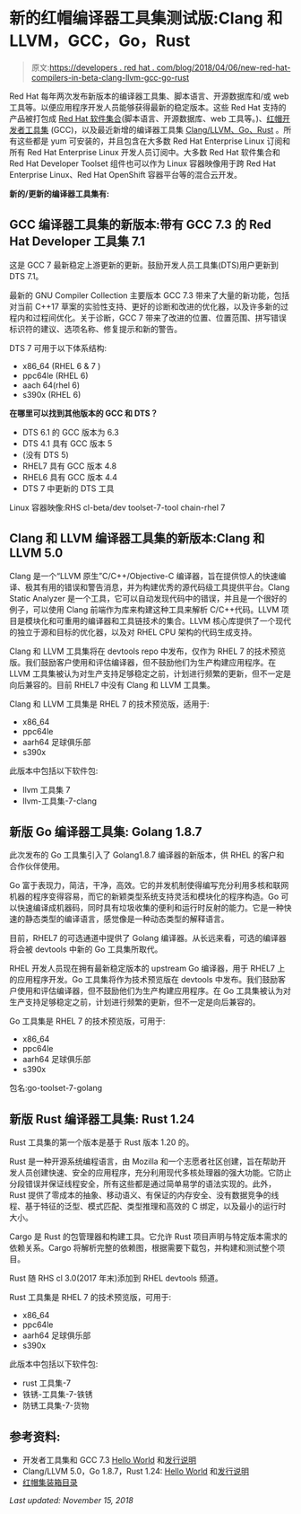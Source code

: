 # 新的红帽编译器工具集测试版:Clang 和 LLVM，GCC，Go，Rust

> 原文:[https://developers . red hat . com/blog/2018/04/06/new-red-hat-compilers-in-beta-clang-llvm-gcc-go-rust](https://developers.redhat.com/blog/2018/04/06/new-red-hat-compilers-in-beta-clang-llvm-gcc-go-rust)

Red Hat 每年两次发布新版本的编译器工具集、脚本语言、开源数据库和/或 web 工具等。以便应用程序开发人员能够获得最新的稳定版本。这些 Red Hat 支持的产品被打包成 [Red Hat 软件集合](https://developers.redhat.com/products/softwarecollections/overview/)(脚本语言、开源数据库、web 工具等。)、[红帽开发者工具集](https://developers.redhat.com/products/developertoolset/overview/) (GCC)，以及最近新增的编译器工具集 [Clang/LLVM、Go、Rust](https://developers.redhat.com/products/clang-llvm-go-rust/overview/) 。所有这些都是 yum 可安装的，并且包含在大多数 Red Hat Enterprise Linux 订阅和所有 Red Hat Enterprise Linux 开发人员订阅中。大多数 Red Hat 软件集合和 Red Hat Developer Toolset 组件也可以作为 Linux 容器映像用于跨 Red Hat Enterprise Linux、Red Hat OpenShift 容器平台等的混合云开发。

**新的/更新的编译器工具集有:**

## **GCC 编译器工具集的新版本:带有 GCC 7.3 的 Red Hat Developer 工具集 7.1**

这是 GCC 7 最新稳定上游更新的更新。鼓励开发人员工具集(DTS)用户更新到 DTS 7.1。

最新的 GNU Compiler Collection 主要版本 GCC 7.3 带来了大量的新功能，包括对当前 C++17 草案的实验性支持、更好的诊断和改进的优化器，以及许多新的过程内和过程间优化。关于诊断，GCC 7 带来了改进的位置、位置范围、拼写错误标识符的建议、选项名称、修复提示和新的警告。

DTS 7 可用于以下体系结构:

*   x86_64 (RHEL 6 & 7 )
*   ppc64le (RHEL 6)
*   aach 64(rhel 6)
*   s390x (RHEL 6)

**在哪里可以找到其他版本的 GCC 和 DTS？**

*   DTS 6.1 的 GCC 版本为 6.3
*   DTS 4.1 具有 GCC 版本 5
*   (没有 DTS 5)
*   RHEL7 具有 GCC 版本 4.8
*   RHEL6 具有 GCC 版本 4.4
*   DTS 7 中更新的 DTS 工具

Linux 容器映像:RHS cl-beta/dev toolset-7-tool chain-rhel 7

## Clang 和 LLVM 编译器工具集的新版本:Clang 和 LLVM 5.0

Clang 是一个“LLVM 原生”C/C++/Objective-C 编译器，旨在提供惊人的快速编译、极其有用的错误和警告消息，并为构建优秀的源代码级工具提供平台。Clang Static Analyzer 是一个工具，它可以自动发现代码中的错误，并且是一个很好的例子，可以使用 Clang 前端作为库来构建这种工具来解析 C/C++代码。LLVM 项目是模块化和可重用的编译器和工具链技术的集合。LLVM 核心库提供了一个现代的独立于源和目标的优化器，以及对 RHEL CPU 架构的代码生成支持。

Clang 和 LLVM 工具集将在 devtools repo 中发布，仅作为 RHEL 7 的技术预览版。我们鼓励客户使用和评估编译器，但不鼓励他们为生产构建应用程序。在 LLVM 工具集被认为对生产支持足够稳定之前，计划进行频繁的更新，但不一定是向后兼容的。目前 RHEL7 中没有 Clang 和 LLVM 工具集。

Clang 和 LLVM 工具集是 RHEL 7 的技术预览版，适用于:

*   x86_64
*   ppc64le
*   aarh64 足球俱乐部
*   s390x

此版本中包括以下软件包:

*   llvm 工具集 7
*   llvm-工具集-7-clang

## **新版 Go 编译器工具集:** **Golang 1.8.7**

此次发布的 Go 工具集引入了 Golang1.8.7 编译器的新版本，供 RHEL 的客户和合作伙伴使用。

Go 富于表现力，简洁，干净，高效。它的并发机制使得编写充分利用多核和联网机器的程序变得容易，而它的新颖类型系统支持灵活和模块化的程序构造。Go 可以快速编译成机器码，同时具有垃圾收集的便利和运行时反射的能力。它是一种快速的静态类型的编译语言，感觉像是一种动态类型的解释语言。

目前，RHEL7 的可选通道中提供了 Golang 编译器。从长远来看，可选的编译器将会被 devtools 中新的 Go 工具集所取代。

RHEL 开发人员现在拥有最新稳定版本的 upstream Go 编译器，用于 RHEL7 上的应用程序开发。Go 工具集将作为技术预览版在 devtools 中发布。我们鼓励客户使用和评估编译器，但不鼓励他们为生产构建应用程序。在 Go 工具集被认为对生产支持足够稳定之前，计划进行频繁的更新，但不一定是向后兼容的。

Go 工具集是 RHEL 7 的技术预览版，可用于:

*   x86_64
*   ppc64le
*   aarh64 足球俱乐部
*   s390x

包名:go-toolset-7-golang

## **新版 Rust 编译器工具集:** **Rust 1.24**

Rust 工具集的第一个版本是基于 Rust 版本 1.20 的。

Rust 是一种开源系统编程语言，由 Mozilla 和一个志愿者社区创建，旨在帮助开发人员创建快速、安全的应用程序，充分利用现代多核处理器的强大功能。它防止分段错误并保证线程安全，所有这些都是通过简单易学的语法实现的。此外，Rust 提供了零成本的抽象、移动语义、有保证的内存安全、没有数据竞争的线程、基于特征的泛型、模式匹配、类型推理和高效的 C 绑定，以及最小的运行时大小。

Cargo 是 Rust 的包管理器和构建工具。它允许 Rust 项目声明与特定版本需求的依赖关系。Cargo 将解析完整的依赖图，根据需要下载包，并构建和测试整个项目。

Rust 随 RHS cl 3.0(2017 年末)添加到 RHEL devtools 频道。

Rust 工具集是 RHEL 7 的技术预览版，可用于:

*   x86_64
*   ppc64le
*   aarh64 足球俱乐部
*   s390x

此版本中包括以下软件包:

*   rust 工具集-7
*   铁锈-工具集-7-铁锈
*   防锈工具集-7-货物

## 参考资料:

*   开发者工具集和 GCC 7.3 [Hello World](https://developers.redhat.com/products/clang-llvm-go-rust/hello-world/) 和[发行说明](https://access.redhat.com/documentation/en-us/red_hat_developer_toolset/)
*   Clang/LLVM 5.0，Go 1.8.7，Rust 1.24: [Hello World](https://developers.redhat.com/products/clang-llvm-go-rust/hello-world/) 和[发行说明](https://access.redhat.com/documentation/en/red-hat-developer-tools?version=2018.2%20Beta)
*   [红帽集装箱目录](https://access.redhat.com/containers/)

*Last updated: November 15, 2018*